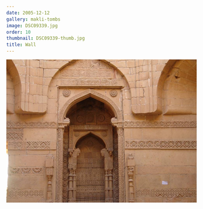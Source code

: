 ```yaml
---
date: 2005-12-12
gallery: makli-tombs
image: DSC09339.jpg
order: 10
thumbnail: DSC09339-thumb.jpg
title: Wall
---
```


![Wall](./DSC09339.jpg)